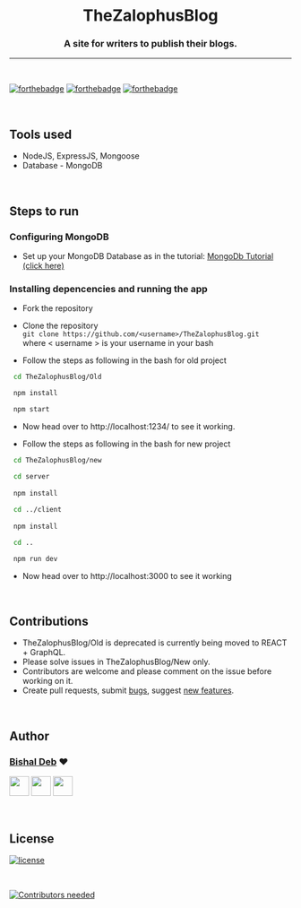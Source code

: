 <h1 align="center" >TheZalophusBlog</h1>
<h3 align="center"> A site for writers to publish their blogs.</h3>

<hr>

<br>

[![forthebadge](http://forthebadge.com/images/badges/built-with-love.svg)](http://forthebadge.com)
[![forthebadge](https://forthebadge.com/images/badges/uses-js.svg)](http://forthebadge.com)
[![forthebadge](https://forthebadge.com/images/badges/check-it-out.svg)](https://forthebadge.com)


<br>


## Tools used
* NodeJS, ExpressJS, Mongoose
* Database - MongoDB

<br>

## Steps to run

### Configuring MongoDB

* Set up your MongoDB Database as in the tutorial: [MongoDb Tutorial (click here)](https://www.youtube.com/watch?v=FwMwO8pXfq0&t=27s
)
### Installing depencencies and running the app

* Fork the repository

* Clone the repository  
  `git clone https://github.com/<username>/TheZalophusBlog.git`   
  where \< username \> is your username in your bash
* Follow the steps as following in the bash for old project

```sh
 cd TheZalophusBlog/Old

 npm install

 npm start
```
* Now head over to http://localhost:1234/ to see it working.

* Follow the steps as following in the bash for new project
```sh
 cd TheZalophusBlog/new

 cd server
 
 npm install
  
 cd ../client
 
 npm install

 cd ..

 npm run dev
```
* Now head over to http://localhost:3000 to see it working

<br>

## Contributions 

* TheZalophusBlog/Old is deprecated is currently being moved to REACT + GraphQL. 
* Please solve issues in TheZalophusBlog/New only. 
* Contributors are welcome and please comment on the issue before working on it.
* Create pull requests, submit [bugs](https://github.com/NJACKWinterOfCode/TheZalophusBlog/issues/new), suggest [new features](https://github.com/NJACKWinterOfCode/TheZalophusBlog/issues/new).

<br>

## Author

### [Bishal Deb](https://github.com/thebishaldeb) ❤

[<img src="https://image.flaticon.com/icons/svg/185/185964.svg" width="35" padding="10">](https://linkedin.com/in/bishal-deb-0322b6148/)
[<img src="https://image.flaticon.com/icons/svg/185/185981.svg" width="35" padding="10">](https://www.facebook.com/bishal.deb.5811)
[<img src="https://image.flaticon.com/icons/svg/185/185985.svg" width="35" padding="10">](https://www.instagram.com/zalophus_/)

<br>


## License

[![license](https://img.shields.io/github/license/mashape/apistatus.svg)](#)

<br>

[![Contributors needed](https://img.shields.io/badge/contributors-needed-yellow.svg)](#)
